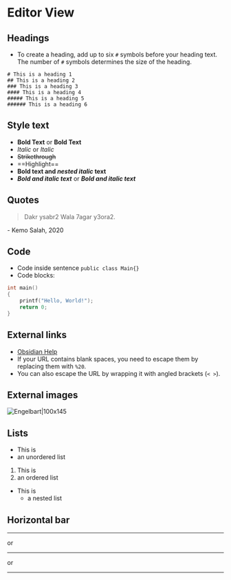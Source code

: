 # Editor View

## Headings
- To create a heading, add up to six `#` symbols before your heading text. The number of `#` symbols determines the size of the heading.
 ```cshtml
# This is a heading 1 
## This is a heading 2 
### This is a heading 3 
#### This is a heading 4 
##### This is a heading 5 
###### This is a heading 6
```

## Style text
- **Bold Text** or __Bold Text__
- *Italic* or _Italic_
- ~~Strikethrough~~
- ==Highlight==
- **Bold text and _nested italic_ text**
- ***Bold and italic text*** or ___Bold and italic text___

## Quotes

> Dakr ysabr2 Wala 7agar y3ora2. 

\- Kemo Salah, 2020

## Code
- Code inside sentence `public class Main{}` 
- Code blocks:
```c
int main()
{
	printf("Hello, World!");
	return 0;
}

```

## External links
- [Obsidian Help](https://help.obsidian.md)
- If your URL contains blank spaces, you need to escape them by replacing them with `%20`.
- You can also escape the URL by wrapping it with angled brackets (`< >`).
## External images

 ![Engelbart|100x145](https://history-computer.com/ModernComputer/Basis/images/Engelbart.jpg)

## Lists
+ This is 
+ an unordered list 

1. This is 
2. an ordered list 

+ This is
	+ a nested list
## Horizontal bar
***
or 
___
or 
- - -
